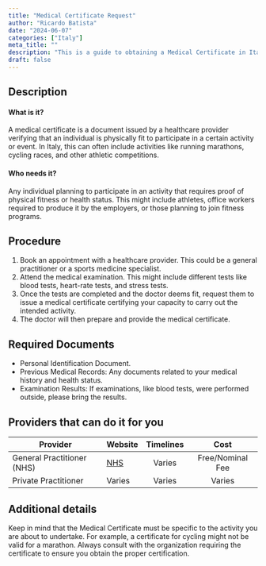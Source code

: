```yaml
---
title: "Medical Certificate Request"
author: "Ricardo Batista"
date: "2024-06-07"
categories: ["Italy"]
meta_title: ""
description: "This is a guide to obtaining a Medical Certificate in Italy, often required for participation in athletic activities such as marathons or cycling events."
draft: false
---
```


## Description
#### What is it?
A medical certificate is a document issued by a healthcare provider verifying that an individual is physically fit to participate in a certain activity or event. In Italy, this can often include activities like running marathons, cycling races, and other athletic competitions.

#### Who needs it?
Any individual planning to participate in an activity that requires proof of physical fitness or health status. This might include athletes, office workers required to produce it by the employers, or those planning to join fitness programs.

## Procedure
1. Book an appointment with a healthcare provider. This could be a general practitioner or a sports medicine specialist.
2. Attend the medical examination. This might include different tests like blood tests, heart-rate tests, and stress tests.
3. Once the tests are completed and the doctor deems fit, request them to issue a medical certificate certifying your capacity to carry out the intended activity. 
4. The doctor will then prepare and provide the medical certificate.

## Required Documents
- Personal Identification Document.
- Previous Medical Records: Any documents related to your medical history and health status.
- Examination Results: If examinations, like blood tests, were performed outside, please bring the results.

## Providers that can do it for you

| Provider        |     Website     |     Timelines    |       Cost      |
| --------------- | --------------- |  :-------------: | :-------------: |
| General Practitioner (NHS) |  [NHS](https://www.nhs.uk/)       |      Varies      |        Free/Nominal Fee       |
| Private Practitioner      |  Varies       |      Varies      |        Varies       |

## Additional details
Keep in mind that the Medical Certificate must be specific to the activity you are about to undertake. For example, a certificate for cycling might not be valid for a marathon. Always consult with the organization requiring the certificate to ensure you obtain the proper certification.